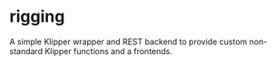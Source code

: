 # rigging
A simple Klipper wrapper and REST backend to provide custom non-standard Klipper functions and a frontends.

